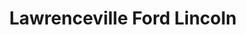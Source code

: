 ---
title: "Lawrenceville Ford Lincoln"
url: /lawrence-twp/lawrenceville-ford-lincoln/
shop: car
---